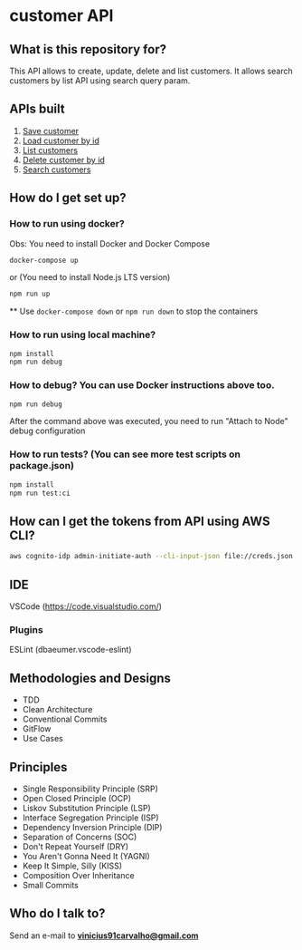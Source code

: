 # customer API

## What is this repository for? ###

This API allows to create, update, delete and list customers. It allows search customers by list API using search query param.

## APIs built

1. [Save customer](./requirements/save-customer.md)
2. [Load customer by id](./requirements/load-customer-by-id.md)
3. [List customers](./requirements/list-customers.md)
4. [Delete customer by id](./requirements/delete-customer-by-id.md)
4. [Search customers](./requirements/search-customers.md)

## How do I get set up? ###

### How to run using docker?

Obs: You need to install Docker and Docker Compose

```bash
docker-compose up
```

or (You need to install Node.js LTS version)

```bash
npm run up
```
** Use `docker-compose down` or `npm run down` to stop the containers

### How to run using local machine?

```bash
npm install
npm run debug
```

### How to debug? You can use Docker instructions above too.

```bash
npm run debug
```

After the command above was executed, you need to run "Attach to Node" debug configuration

### How to run tests? (You can see more test scripts on package.json)

```bash
npm install
npm run test:ci
```

## How can I get the tokens from API using AWS CLI?

```bash
aws cognito-idp admin-initiate-auth --cli-input-json file://creds.json
```

## IDE

VSCode (https://code.visualstudio.com/)

### Plugins

ESLint (dbaeumer.vscode-eslint)

## Methodologies and Designs

* TDD
* Clean Architecture
* Conventional Commits
* GitFlow
* Use Cases

## Principles

* Single Responsibility Principle (SRP)
* Open Closed Principle (OCP)
* Liskov Substitution Principle (LSP)
* Interface Segregation Principle (ISP)
* Dependency Inversion Principle (DIP)
* Separation of Concerns (SOC)
* Don't Repeat Yourself (DRY)
* You Aren't Gonna Need It (YAGNI)
* Keep It Simple, Silly (KISS)
* Composition Over Inheritance
* Small Commits

## Who do I talk to? ###

Send an e-mail to **vinicius91carvalho@gmail.com**